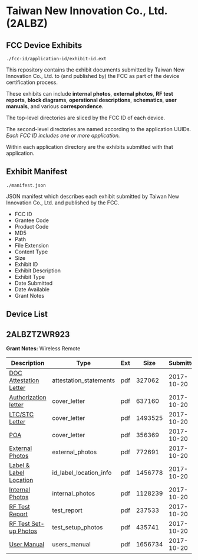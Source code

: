 # Taiwan New Innovation Co., Ltd. (2ALBZ)
## FCC Device Exhibits

```
./fcc-id/application-id/exhibit-id.ext
```

This repository contains the exhibit documents submitted by Taiwan New Innovation Co., Ltd. to (and published by) the FCC as part of the device certification process.

These exhibits can include **internal photos**, **external photos**, **RF test reports**, **block diagrams**, **operational descriptions**, **schematics**, **user manuals**, and various **correspondence**.

The top-level directories are sliced by the FCC ID of each device.

The second-level directories are named according to the application UUIDs. *Each FCC ID includes one or more application.*

Within each application directory are the exhibits submitted with that application. 

## Exhibit Manifest

```
./manifest.json
```

JSON manifest which describes each exhibit submitted by Taiwan New Innovation Co., Ltd. and published by the FCC.

- FCC ID
- Grantee Code
- Product Code
- MD5
- Path
- File Extension
- Content Type
- Size
- Exhibit ID
- Exhibit Description
- Exhibit Type
- Date Submitted
- Date Available
- Grant Notes

## Device List
## 2ALBZTZWR923
**Grant Notes:** Wireless Remote

| Description | Type | Ext | Size | Submitted | Available |
| ----------- | ---- | --- | ---- | --------- | --------- |
| [DOC Attestation Letter](2ALBZTZWR923/7397ccbbb08fd550385d22bc9d93f628/3611984.pdf) | attestation_statements | pdf | 327062 | 2017-10-20 | 2017-10-23 |
| [Authorization letter](2ALBZTZWR923/7397ccbbb08fd550385d22bc9d93f628/3611987.pdf) | cover_letter | pdf | 637160 | 2017-10-20 | 2017-10-23 |
| [LTC/STC Letter](2ALBZTZWR923/7397ccbbb08fd550385d22bc9d93f628/3611989.pdf) | cover_letter | pdf | 1493525 | 2017-10-20 | 2017-10-23 |
| [POA](2ALBZTZWR923/7397ccbbb08fd550385d22bc9d93f628/3611990.pdf) | cover_letter | pdf | 356369 | 2017-10-20 | 2017-10-23 |
| [External Photos](2ALBZTZWR923/7397ccbbb08fd550385d22bc9d93f628/3611991.pdf) | external_photos | pdf | 772691 | 2017-10-20 | 2018-01-11 |
| [Label & Label Location](2ALBZTZWR923/7397ccbbb08fd550385d22bc9d93f628/3611992.pdf) | id_label_location_info | pdf | 1456778 | 2017-10-20 | 2017-10-23 |
| [Internal Photos](2ALBZTZWR923/7397ccbbb08fd550385d22bc9d93f628/3611993.pdf) | internal_photos | pdf | 1128239 | 2017-10-20 | 2018-01-11 |
| [RF Test Report](2ALBZTZWR923/7397ccbbb08fd550385d22bc9d93f628/3611986.pdf) | test_report | pdf | 237533 | 2017-10-20 | 2017-10-23 |
| [RF Test Set-up Photos](2ALBZTZWR923/7397ccbbb08fd550385d22bc9d93f628/3611988.pdf) | test_setup_photos | pdf | 435741 | 2017-10-20 | 2018-01-11 |
| [User Manual](2ALBZTZWR923/7397ccbbb08fd550385d22bc9d93f628/3611997.pdf) | users_manual | pdf | 1656734 | 2017-10-20 | 2018-01-11 |
